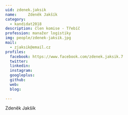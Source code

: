 ```yaml
---
uid: zdenek.jaksik
name:     Zdeněk Jakšík
category:
  - kandidat2018
description: člen komise - Třebíč
profession: manažer logistiky
img: people/zdenek-jaksik.jpg
mail:
  - zjaksik@email.cz
profiles:
  facebook: https://www.facebook.com/zdenek.jaksik.7 
  twitter: 
  linkedin: 
  instagram: 
  googleplus: 
  github: 
  web: 
  blog: 
  
---
```


Zdeněk Jakšík
